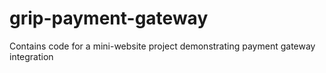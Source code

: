 # grip-payment-gateway
Contains code for a mini-website project demonstrating payment gateway integration
